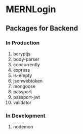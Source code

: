 # MERNLogin

## Packages for Backend

### In Production

1. bcryptjs
2. body-parser
3. concurrently
4. express
5. is-empty
6. jsonwebtoken
7. mongoose
8. passport
9. passport-jwt
10. validator

### In Development

1. nodemon
